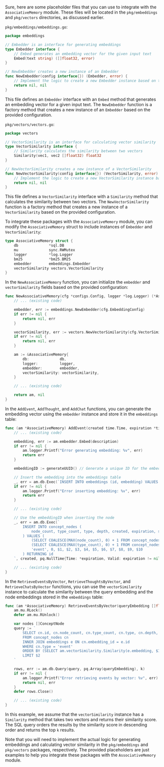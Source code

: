 Sure, here are some placeholder files that you can use to integrate with the `AssociativeMemory` module. These files will be located in the `pkg/embeddings` and `pkg/vectors` directories, as discussed earlier.

`pkg/embeddings/embeddings.go`:

```go
package embeddings

// Embedder is an interface for generating embeddings
type Embedder interface {
    // Embed generates an embedding vector for the given input text
    Embed(text string) ([]float32, error)
}

// NewEmbedder creates a new instance of an Embedder
func NewEmbedder(config interface{}) (Embedder, error) {
    // Implement the logic to create a new Embedder instance based on the provided config
    return nil, nil
}
```

This file defines an `Embedder` interface with an `Embed` method that generates an embedding vector for a given input text. The `NewEmbedder` function is a factory method that creates a new instance of an `Embedder` based on the provided configuration.

`pkg/vectors/vectors.go`:

```go
package vectors

// VectorSimilarity is an interface for calculating vector similarity
type VectorSimilarity interface {
    // Similarity calculates the similarity between two vectors
    Similarity(vec1, vec2 []float32) float32
}

// NewVectorSimilarity creates a new instance of a VectorSimilarity
func NewVectorSimilarity(config interface{}) (VectorSimilarity, error) {
    // Implement the logic to create a new VectorSimilarity instance based on the provided config
    return nil, nil
}
```

This file defines a `VectorSimilarity` interface with a `Similarity` method that calculates the similarity between two vectors. The `NewVectorSimilarity` function is a factory method that creates a new instance of a `VectorSimilarity` based on the provided configuration.

To integrate these packages with the `AssociativeMemory` module, you can modify the `AssociativeMemory` struct to include instances of `Embedder` and `VectorSimilarity`:

```go
type AssociativeMemory struct {
    db              *sql.DB
    mu              sync.RWMutex
    logger          *log.Logger
    bm25            *bm25.BM25
    embedder        embeddings.Embedder
    vectorSimilarity vectors.VectorSimilarity
}
```

In the `NewAssociativeMemory` function, you can initialize the `embedder` and `vectorSimilarity` fields based on the provided configuration:

```go
func NewAssociativeMemory(cfg *configs.Config, logger *log.Logger) (*AssociativeMemory, error) {
    // ... (existing code)

    embedder, err := embeddings.NewEmbedder(cfg.EmbeddingConfig)
    if err != nil {
        return nil, err
    }

    vectorSimilarity, err := vectors.NewVectorSimilarity(cfg.VectorSimilarityConfig)
    if err != nil {
        return nil, err
    }

    am := &AssociativeMemory{
        db:              db,
        logger:          logger,
        embedder:        embedder,
        vectorSimilarity: vectorSimilarity,
    }

    // ... (existing code)

    return am, nil
}
```

In the `AddEvent`, `AddThought`, and `AddChat` functions, you can generate the embedding vector using the `embedder` instance and store it in the `embeddings` table:

```go
func (am *AssociativeMemory) AddEvent(created time.Time, expiration *time.Time, subject, predicate, object, description string, keywords []string, poignancy float32, filling []string) error {
    // ... (existing code)

    embedding, err := am.embedder.Embed(description)
    if err != nil {
        am.logger.Printf("Error generating embedding: %v", err)
        return err
    }

    embeddingID := generateUUID() // Generate a unique ID for the embedding

    // Insert the embedding into the embeddings table
    _, err = am.db.Exec(`INSERT INTO embeddings (id, embedding) VALUES ($1, $2)`, embeddingID, pq.Array(embedding))
    if err != nil {
        am.logger.Printf("Error inserting embedding: %v", err)
        return err
    }

    // ... (existing code)

    // Use the embeddingID when inserting the node
    _, err = am.db.Exec(`
        INSERT INTO concept_nodes (
            node_count, type_count, type, depth, created, expiration, subject, predicate, object, description, embedding_id, poignancy, keywords, filling
        ) VALUES (
            (SELECT COALESCE(MAX(node_count), 0) + 1 FROM concept_nodes),
            (SELECT COALESCE(MAX(type_count), 0) + 1 FROM concept_nodes WHERE type = 'event'),
            'event', 0, $1, $2, $3, $4, $5, $6, $7, $8, $9, $10
        ) RETURNING id
    `, created, pq.NullTime{Time: *expiration, Valid: expiration != nil}, subject, predicate, object, description, embeddingID, poignancy, pq.StringArray(keywords), pq.Array(filling))

    // ... (existing code)
}
```

In the `RetrieveEventsByVector`, `RetrieveThoughtsByVector`, and `RetrieveChatsByVector` functions, you can use the `vectorSimilarity` instance to calculate the similarity between the query embedding and the node embeddings stored in the `embeddings` table:

```go
func (am *AssociativeMemory) RetrieveEventsByVector(queryEmbedding []float32, k int) ([]ConceptNode, error) {
    am.mu.RLock()
    defer am.mu.RUnlock()

    var nodes []ConceptNode
    query := `
        SELECT cn.id, cn.node_count, cn.type_count, cn.type, cn.depth, cn.created, cn.expiration, cn.subject, cn.predicate, cn.object, cn.description, cn.embedding_id, cn.poignancy, cn.keywords, cn.filling
        FROM concept_nodes cn
        INNER JOIN embeddings e ON cn.embedding_id = e.id
        WHERE cn.type = 'event'
        ORDER BY (SELECT am.vectorSimilarity.Similarity(e.embedding, $1)) DESC
        LIMIT $2
    `

    rows, err := am.db.Query(query, pq.Array(queryEmbedding), k)
    if err != nil {
        am.logger.Printf("Error retrieving events by vector: %v", err)
        return nil, err
    }
    defer rows.Close()

    // ... (existing code)
}
```

In this example, we assume that the `vectorSimilarity` instance has a `Similarity` method that takes two vectors and returns their similarity score. The SQL query orders the results by the similarity score in descending order and returns the top `k` results.

Note that you will need to implement the actual logic for generating embeddings and calculating vector similarity in the `pkg/embeddings` and `pkg/vectors` packages, respectively. The provided placeholders are just examples to help you integrate these packages with the `AssociativeMemory` module.
